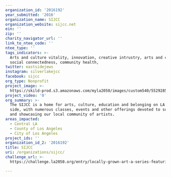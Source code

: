 ```yaml
---
organization_id: '2016192'
year_submitted: '2016'
organization_name: SIJCC
organization_website: sijcc.net
ein: ''
zip: ''
charity_navigator_url: ''
link_to_ntee_code: ''
ntee_type: ''
tags_indicators: >-
  Arts and culture vitality, innovation, creative intrustry, arts and culture,
  social connectedness, community health,
twitter: eastsidejews
instagram: silverlakejcc
facebook: sijcc
org_type: Nonprofit
project_image: >-
  https://skild-prod.s3.amazonaws.com/myla2050/images/custom540/5529285065741-team91.JPG
project_video: '0'
org_summary: >-
  The SIJCC is a home for arts, culture, education and belonging on LA’s east
  side, with numerous classes, events and other offerings devoted to supporting
  and showcasing our local community of artists.
areas_impacted:
  - Central LA
  - County of Los Angeles
  - City of Los Angeles
project_ids: ''
organization_id_2: '2016192'
title: SIJCC
uri: /organizations/sijcc/
challenge_url: >-
  https://challenge.la2050.org/entry/locally-grown-art-a-series-featuring-la-artists-in-performance-movement-talk-music-family-fun

---
```

